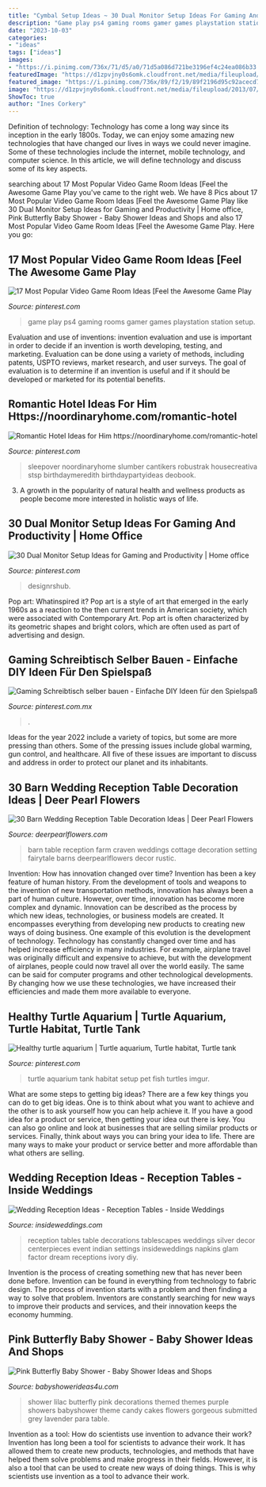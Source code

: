 ```yaml
---
title: "Cymbal Setup Ideas ~ 30 Dual Monitor Setup Ideas For Gaming And Productivity"
description: "Game play ps4 gaming rooms gamer games playstation station setup"
date: "2023-10-03"
categories:
- "ideas"
tags: ["ideas"]
images:
- "https://i.pinimg.com/736x/71/d5/a0/71d5a086d721be3196ef4c24ea086b33.jpg"
featuredImage: "https://d1zpvjny0s6omk.cloudfront.net/media/fileupload/2013/07/16/longtable4.jpg"
featured_image: "https://i.pinimg.com/736x/89/f2/19/89f2196d95c92acecd719433b5f9eeb1.jpg"
image: "https://d1zpvjny0s6omk.cloudfront.net/media/fileupload/2013/07/16/longtable4.jpg"
ShowToc: true
author: "Ines Corkery"
---
```



Definition of technology:
Technology has come a long way since its inception in the early 1800s. Today, we can enjoy some amazing new technologies that have changed our lives in ways we could never imagine. Some of these technologies include the internet, mobile technology, and computer science. In this article, we will define technology and discuss some of its key aspects.

	

		
searching about 17 Most Popular Video Game Room Ideas [Feel the Awesome Game Play you've came to the right web. We have 8 Pics about 17 Most Popular Video Game Room Ideas [Feel the Awesome Game Play like 30 Dual Monitor Setup Ideas for Gaming and Productivity | Home office, Pink Butterfly Baby Shower - Baby Shower Ideas and Shops and also 17 Most Popular Video Game Room Ideas [Feel the Awesome Game Play. Here you go:
		
    
## 17 Most Popular Video Game Room Ideas [Feel The Awesome Game Play

<img loading=lazy src="https://i.pinimg.com/736x/89/f2/19/89f2196d95c92acecd719433b5f9eeb1.jpg" onerror="this.onerror=null;this.src='https://tse2.mm.bing.net/th?id=OIP.2jauFtUnZMZ8bBNM2AiVaAHaJ3&amp;pid=15.1';" alt="17 Most Popular Video Game Room Ideas [Feel the Awesome Game Play">

_Source: pinterest.com_

>game play ps4 gaming rooms gamer games playstation station setup. 

	

Evaluation and use of inventions:
invention evaluation and use is important in order to decide if an invention is worth developing, testing, and marketing. Evaluation can be done using a variety of methods, including patents, USPTO reviews, market research, and user surveys. The goal of evaluation is to determine if an invention is useful and if it should be developed or marketed for its potential benefits.

    
## Romantic Hotel Ideas For Him Https://noordinaryhome.com/romantic-hotel

<img loading=lazy src="https://i.pinimg.com/736x/92/24/d6/9224d613a764d01f606a4c3407afbfe5.jpg" onerror="this.onerror=null;this.src='https://tse4.mm.bing.net/th?id=OIP.0JOgcq0Ix1fxCzTQoWfxkAHaJ3&amp;pid=15.1';" alt="Romantic Hotel Ideas for Him https://noordinaryhome.com/romantic-hotel">

_Source: pinterest.com_

>sleepover noordinaryhome slumber cantikers robustrak housecreativa stsp birthdaymeredith birthdaypartyideas deobook. 

	

3. A growth in the popularity of natural health and wellness products as people become more interested in holistic ways of life. 

    
## 30 Dual Monitor Setup Ideas For Gaming And Productivity | Home Office

<img loading=lazy src="https://i.pinimg.com/736x/71/d5/a0/71d5a086d721be3196ef4c24ea086b33.jpg" onerror="this.onerror=null;this.src='https://tse3.mm.bing.net/th?id=OIP.u9SURIkxmh4SfPXq6YGOZgHaJ3&amp;pid=15.1';" alt="30 Dual Monitor Setup Ideas for Gaming and Productivity | Home office">

_Source: pinterest.com_

>designrshub. 

	

Pop art: Whatinspired it?
Pop art is a style of art that emerged in the early 1960s as a reaction to the then current trends in American society, which were associated with Contemporary Art. Pop art is often characterized by its geometric shapes and bright colors, which are often used as part of advertising and design.

    
## Gaming Schreibtisch Selber Bauen - Einfache DIY Ideen Für Den Spielspaß

<img loading=lazy src="https://i.pinimg.com/736x/2e/58/16/2e581639393a16a9f864ca6afd48f91c.jpg" onerror="this.onerror=null;this.src='https://tse1.mm.bing.net/th?id=OIP.ngFWHHy6Pg33vu1DFLv6twHaJ3&amp;pid=15.1';" alt="Gaming Schreibtisch selber bauen - Einfache DIY Ideen für den Spielspaß">

_Source: pinterest.com.mx_

>. 

	

Ideas for the year 2022 include a variety of topics, but some are more pressing than others. Some of the pressing issues include global warming, gun control, and healthcare. All five of these issues are important to discuss and address in order to protect our planet and its inhabitants.

    
## 30 Barn Wedding Reception Table Decoration Ideas | Deer Pearl Flowers

<img loading=lazy src="http://www.deerpearlflowers.com/wp-content/uploads/2015/04/barn-wedding-reception-table-setting-ideas.jpg" onerror="this.onerror=null;this.src='https://tse1.mm.bing.net/th?id=OIP.hyeg2TtgBcwoZP4S_AlMuAHaLH&amp;pid=15.1';" alt="30 Barn Wedding Reception Table Decoration Ideas | Deer Pearl Flowers">

_Source: deerpearlflowers.com_

>barn table reception farm craven weddings cottage decoration setting fairytale barns deerpearlflowers decor rustic. 

	

Invention: How has innovation changed over time?
Invention has been a key feature of human history. From the development of tools and weapons to the invention of new transportation methods, innovation has always been a part of human culture. However, over time, innovation has become more complex and dynamic. Innovation can be described as the process by which new ideas, technologies, or business models are created. It encompasses everything from developing new products to creating new ways of doing business.
One example of this evolution is the development of technology. Technology has constantly changed over time and has helped increase efficiency in many industries. For example, airplane travel was originally difficult and expensive to achieve, but with the development of airplanes, people could now travel all over the world easily. The same can be said for computer programs and other technological developments. By changing how we use these technologies, we have increased their efficiencies and made them more available to everyone.

    
## Healthy Turtle Aquarium | Turtle Aquarium, Turtle Habitat, Turtle Tank

<img loading=lazy src="https://i.pinimg.com/736x/f1/0c/a9/f10ca965cc8feedc019cef68b95f086e.jpg" onerror="this.onerror=null;this.src='https://tse2.mm.bing.net/th?id=OIP.AitLt6G0P2fV9PKrk1AX8AHaJ3&amp;pid=15.1';" alt="Healthy turtle aquarium | Turtle aquarium, Turtle habitat, Turtle tank">

_Source: pinterest.com_

>turtle aquarium tank habitat setup pet fish turtles imgur. 

	

What are some steps to getting big ideas?
There are a few key things you can do to get big ideas. One is to think about what you want to achieve and the other is to ask yourself how you can help achieve it. If you have a good idea for a product or service, then getting your idea out there is key. You can also go online and look at businesses that are selling similar products or services. Finally, think about ways you can bring your idea to life. There are many ways to make your product or service better and more affordable than what others are selling.

    
## Wedding Reception Ideas - Reception Tables - Inside Weddings

<img loading=lazy src="https://d1zpvjny0s6omk.cloudfront.net/media/fileupload/2013/07/16/longtable4.jpg" onerror="this.onerror=null;this.src='https://tse1.mm.bing.net/th?id=OIP.E7GVjm6KttUKPDIzWXwJsQHaLH&amp;pid=15.1';" alt="Wedding Reception Ideas - Reception Tables - Inside Weddings">

_Source: insideweddings.com_

>reception tables table decorations tablescapes weddings silver decor centerpieces event indian settings insideweddings napkins glam factor dream receptions ivory diy. 

	

Invention is the process of creating something new that has never been done before. Invention can be found in everything from technology to fabric design. The process of invention starts with a problem and then finding a way to solve that problem. Inventors are constantly searching for new ways to improve their products and services, and their innovation keeps the economy humming.

    
## Pink Butterfly Baby Shower - Baby Shower Ideas And Shops

<img loading=lazy src="https://babyshowerideas4u.com/wp-content/uploads/2014/02/248867_359193077510117_1082411086_n_600x905.jpg" onerror="this.onerror=null;this.src='https://tse1.mm.bing.net/th?id=OIP.fefSCOd6imQTdUjL212A0AHaLK&amp;pid=15.1';" alt="Pink Butterfly Baby Shower - Baby Shower Ideas and Shops">

_Source: babyshowerideas4u.com_

>shower lilac butterfly pink decorations themed themes purple showers babyshower theme candy cakes flowers gorgeous submitted grey lavender para table. 

	

Invention as a tool: How do scientists use invention to advance their work?
Invention has long been a tool for scientists to advance their work. It has allowed them to create new products, technologies, and methods that have helped them solve problems and make progress in their fields. However, it is also a tool that can be used to create new ways of doing things. This is why scientists use invention as a tool to advance their work.

